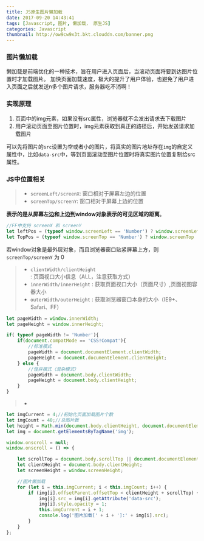 ```yaml
---
title: JS原生图片懒加载
date: 2017-09-20 14:43:41
tags: [Javascript, 图片, 懒加载， 原生JS]
categories: Javascript
thumbnail: http://ow9cw9x3t.bkt.clouddn.com/banner.png
---
```


### 图片懒加载
懒加载是前端优化的一种技术，旨在用户进入页面后，当滚动页面将要到达图片位置时才加载图片。
加快页面加载速度，极大的提升了用户体验，也避免了用户进入页面之后就发送n多个图片请求，服务器吃不消啊！

### 实现原理
1. 页面中的img元素，如果没有src属性，浏览器就不会发出请求去下载图片
2. 用户滚动页面至图片位置时，img元素获取到真正的路径后，开始发送请求加载图片

可以先将图片的```src```设置为空或者小的图片，将真实的图片地址存在```img```的自定义属性中，比如```data-src```中，等到页面滚动至图片位置时将真实图片位置复制给src属性。

### JS中位置相关
> * ```screenLeft/screenX```: 窗口相对于屏幕左边的位置 
> * ```screenTop/screenY```: 窗口相对于屏幕上边的位置

**表示的是从屏幕左边和上边到window对象表示的可见区域的距离**。

```javascript
//FF中支持 screenX 和 screenY
let leftPos = (typeof window.screenLeft == 'Number') ? window.screenLeft : window.screenX;
let TopPos = (typeof window.screenTop == 'Number') ? window.screenTop : window.screenY;
```

若window对象是最外层对象，而且浏览器窗口贴紧屏幕上方，则 ```screenTop/screenY``` 为 0

> * ```clientWidth/clientHeight``` : 页面视口大小信息（ALL，注意获取方式）
> * ```innerWidth/innerHeight``` : 获取页面视口大小（页面尺寸）,页面视图容器大小
> * ```outerWidth/outerHeight``` : 获取浏览器窗口本身的大小（IE9+、Safari、FF）

```javascript
let pageWidth = window.innerWidth;
let pageHeight = window.innerHeight;

if( typeof pageWidth != 'Number'){
    if(document.compatMode == 'CSS!Compat'){
        //标准模式
        pageWidth = document.documentElement.clientWidth;
        pageHeight = document.documentElement.clientHeight;
    } else {
        //怪异模式（混杂模式）
        pageWidth = document.body.clientWidth;
        pageHeight = document.body.clientHeight;
    }
}
```

> *   


```javascript
let imgCurrent = 4;//初始化页面加载图片个数
let imgCount = 40;//总图片数
let height = Math.min(document.body.clientHeight, document.documentElement.clientHeight);
let img = document.getElementsByTagName('img');

window.onscroll = null;
window.onscroll = () => {

    let scrollTop = document.body.scrollTop || document.documentElement.scrollTop;
    let clientHeight = document.body.clientHeight;
    let screenHeight = window.screenHeight;

    //图片懒加载
    for (let i = this.imgCurrent; i < this.imgCount; i++) {
        if (img[i].offsetParent.offsetTop < clientHeight + scrollTop) {
            img[i].src = img[i].getAttribute('data-src');
            img[i].style.opacity = 1;
            this.imgCurrent = i + 1;
            console.log('图片加载[' + i + ']:' + img[i].src);
        }
    }
};  
```



